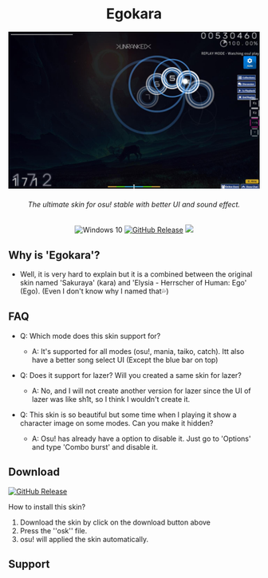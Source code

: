 <div align="center">
<h1>Egokara</h1> 

![lpreview](./img/desktoppreview.jpg)
<h6>The ultimate skin for osu! stable with better UI and sound effect.</h6>
<img src="https://img.shields.io/badge/Windows-7+-49be25?labelColor=282c34&logo=Windows" alt="Windows 10" />
<a href="https://github.com/kleqing/Egokara/releases/latest"><img src="https://img.shields.io/github/v/release/kleqing/Egokara?labelColor=282c34&logo=GitHub" alt="GitHub Release"/></a>
<img src="https://img.shields.io/github/repo-size/kleqing/Egokara?color=f05138">
</div>

## Why is 'Egokara'?

* Well, it is very hard to explain but it is a combined between the original skin named 'Sakuraya' (kara) and 'Elysia - Herrscher of Human: Ego' (Ego). (Even I don't know why I named that💦)

## FAQ

* Q: Which mode does this skin support for?
    * A: It's supported for all modes (osu!, mania, taiko, catch). Itt also have a better song select UI (Except the blue bar on top)

* Q: Does it support for lazer? Will you created a same skin for lazer?
    * A: No, and I will not create another version for lazer since the UI of lazer was like sh1t, so I think I wouldn't create it.

* Q: This skin is so beautiful but some time when I playing it show a character image on some modes. Can you make it hidden?
    * A: Osu! has already have a option to disable it. Just go to 'Options' and type 'Combo burst' and disable it.

## Download

[![GitHub Release](https://img.shields.io/github/v/release/kleqing/Egokara?labelColor=282c34&logo=GitHub&style=for-the-badge)](https://github.com/kleqing/Egokara/releases/latest)

How to install this skin?
1. Download the skin by click on the download button above
2. Press the ''osk'' file.
3. osu! will applied the skin automatically.

## Support


